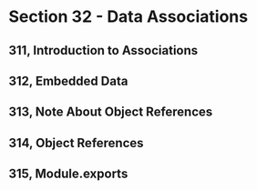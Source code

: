# Section 32 - Data Associations

## 311, Introduction to Associations

## 312, Embedded Data

## 313, Note About Object References

## 314, Object References

## 315, Module.exports
